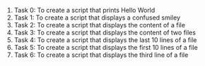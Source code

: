 1. Task 0: To create a script that prints Hello World
2. Task 1: To create a script that displays a confused smiley
3. Task 2: To create a script that displays the content of a file
4. Task 3: To create a script that displays the content of two files
5. Task 4: To create a script that displays the last 10 lines of a file
6. Task 5: To create a script that displays the first 10 lines of a file
7. Task 6: To create a script that displays the third line of a file
